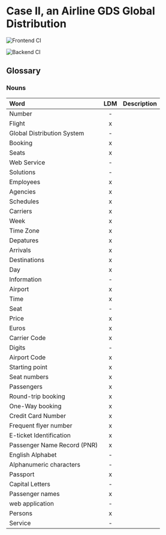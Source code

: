 # Case II, an Airline GDS Global Distribution
![Frontend CI](https://github.com/TEAM-B-SOFT2020/LSDFrontEnd/workflows/Frontend%20CI/badge.svg)

![Backend CI](https://github.com/TEAM-B-SOFT2020/LSDBackEnd/workflows/Backend%20CI/badge.svg)


## Glossary
### Nouns
|Word                       |LDM|Description |
|:---                        |:---:|:---|
|Number                     | - ||
|Flight                     | x ||
|Global Distribution System | - ||
|Booking                    | x ||
|Seats                      | x ||
|Web Service                | - ||
|Solutions                  | - ||
|Employees                  | x ||
|Agencies                   | x ||
|Schedules                  | x ||
|Carriers                   | x ||
|Week                       | x ||
|Time Zone                  | x ||
|Depatures                  | x ||
|Arrivals                   | x ||
|Destinations               | x ||
|Day                        | x ||
|Information                | - ||
|Airport                    | x ||
|Time                       | x ||
|Seat                       | - ||
|Price                      | x ||
|Euros                      | x ||
|Carrier Code               | x ||
|Digits                     | - ||
|Airport Code               | x ||
|Starting point             | x ||
|Seat numbers               | x ||
|Passengers                 | x ||
|Round-trip booking         | x ||
|One-Way booking            | x ||
|Credit Card Number         | x ||
|Frequent flyer number      | x ||
|E-ticket Identification    | x ||
|Passenger Name Record (PNR)| x ||
|English Alphabet           | - ||
|Alphanumeric characters    | - ||
|Passport                   | x ||
|Capital Letters            | - ||
|Passenger names            | x ||
|web application            | - ||
|Persons                    | x ||
|Service                    | - ||









